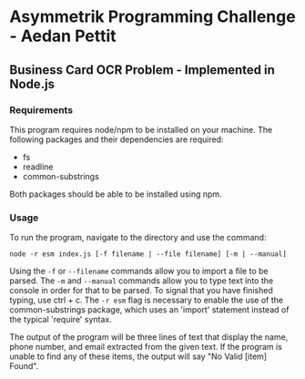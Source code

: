 # Asymmetrik Programming Challenge - Aedan Pettit
## Business Card OCR Problem - Implemented in Node.js
### Requirements
This program requires node/npm to be installed on your machine. 
The following packages and their dependencies are required: 
* fs
* readline
* common-substrings

Both packages should be able to be installed using npm.

### Usage
To run the program, navigate to the directory and use the command: 

```node -r esm index.js [-f filename | --file filename] [-m | --manual]```

Using the `-f` or `--filename` commands allow you to import a file to be parsed. 
The `-m` and `--manual` commands allow you to type text into the console in order for that to be parsed.
To signal that you have finished typing, use ctrl + c.
The `-r esm` flag is necessary to enable the use of the common-substrings package, which uses an 'import' statement instead of the typical 'require' syntax.

The output of the program will be three lines of text that display the name, phone number, and email extracted from the given text.
If the program is unable to find any of these items, the output will say "No Valid [item] Found".
